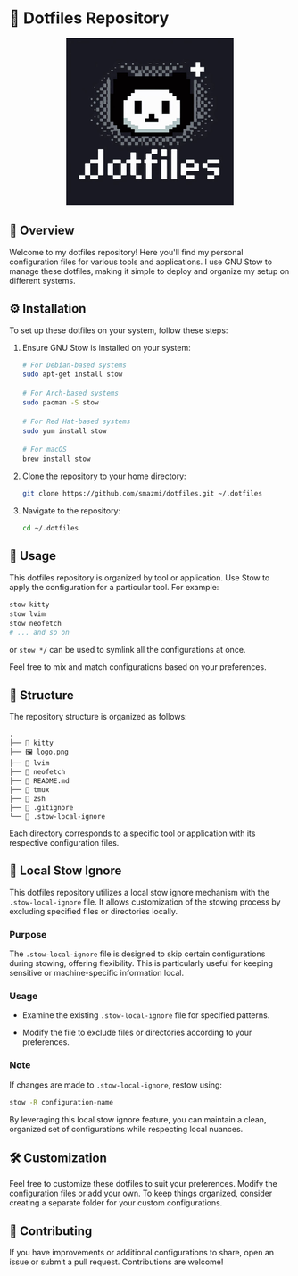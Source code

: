 # 🏡 Dotfiles Repository
<p align="center">
<img src="./logo.png" alt="Cute Logo" width="300">
</p>

## 🌟 Overview

Welcome to my dotfiles repository! Here you'll find my personal configuration files for various tools and applications. I use GNU Stow to manage these dotfiles, making it simple to deploy and organize my setup on different systems.

## ⚙️ Installation

To set up these dotfiles on your system, follow these steps:

1. Ensure GNU Stow is installed on your system:

    ```bash
    # For Debian-based systems
    sudo apt-get install stow

	# For Arch-based systems
	sudo pacman -S stow

    # For Red Hat-based systems
    sudo yum install stow

    # For macOS
    brew install stow
    ```

2. Clone the repository to your home directory:

    ```bash
    git clone https://github.com/smazmi/dotfiles.git ~/.dotfiles
    ```

3. Navigate to the repository:

    ```bash
    cd ~/.dotfiles
    ```

## 🚀 Usage

This dotfiles repository is organized by tool or application. Use Stow to apply the configuration for a particular tool. For example:

```bash
stow kitty
stow lvim
stow neofetch
# ... and so on
```
or `stow */` can be used to symlink all the configurations at once.

Feel free to mix and match configurations based on your preferences.

## 📁 Structure

The repository structure is organized as follows:

```
.
├── 📂 kitty
├── 🖼 logo.png
├── 📂 lvim
├── 📂 neofetch
├── 📄 README.md
├── 📂 tmux
├── 📂 zsh
├── 📄 .gitignore
└── 📄 .stow-local-ignore
```

Each directory corresponds to a specific tool or application with its respective configuration files.

## 🚫 Local Stow Ignore

This dotfiles repository utilizes a local stow ignore mechanism with the `.stow-local-ignore` file. It allows customization of the stowing process by excluding specified files or directories locally. 

### Purpose

The `.stow-local-ignore` file is designed to skip certain configurations during stowing, offering flexibility. This is particularly useful for keeping sensitive or machine-specific information local.

### Usage

- Examine the existing `.stow-local-ignore` file for specified patterns.
  
- Modify the file to exclude files or directories according to your preferences.

### Note

If changes are made to `.stow-local-ignore`, restow using:

```bash
stow -R configuration-name
```

By leveraging this local stow ignore feature, you can maintain a clean, organized set of configurations while respecting local nuances.
## 🛠️ Customization

Feel free to customize these dotfiles to suit your preferences. Modify the configuration files or add your own. To keep things organized, consider creating a separate folder for your custom configurations.

## 🤝 Contributing

If you have improvements or additional configurations to share, open an issue or submit a pull request. Contributions are welcome!
